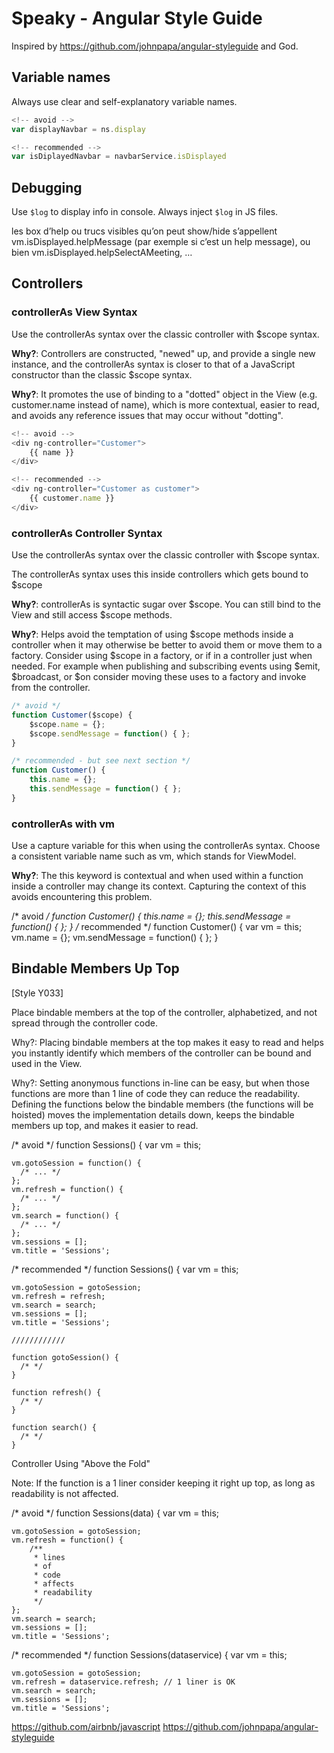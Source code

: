 # Speaky - Angular Style Guide

Inspired by https://github.com/johnpapa/angular-styleguide and God.

## Variable names

Always use clear and self-explanatory variable names.

```javascript
<!-- avoid -->
var displayNavbar = ns.display
```
```javascript
<!-- recommended -->
var isDiplayedNavbar = navbarService.isDisplayed
```

## Debugging
Use `$log` to display info in console.
Always inject `$log` in JS files. 


les box d’help ou trucs visibles qu’on peut show/hide s’appellent 
vm.isDisplayed.helpMessage (par exemple si c’est un help message), ou bien vm.isDisplayed.helpSelectAMeeting, …


## Controllers

### controllerAs View Syntax

Use the controllerAs syntax over the classic controller with $scope syntax.

**Why?**: Controllers are constructed, "newed" up, and provide a single new instance, and the controllerAs syntax is closer to that of a JavaScript constructor than the classic $scope syntax.

**Why?**: It promotes the use of binding to a "dotted" object in the View (e.g. customer.name instead of name), which is more contextual, easier to read, and avoids any reference issues that may occur without "dotting".

```javascript
<!-- avoid -->
<div ng-controller="Customer">
    {{ name }}
</div>
```

```javascript
<!-- recommended -->
<div ng-controller="Customer as customer">
    {{ customer.name }}
</div>
```

### controllerAs Controller Syntax

Use the controllerAs syntax over the classic controller with $scope syntax.

The controllerAs syntax uses this inside controllers which gets bound to $scope

**Why?**: controllerAs is syntactic sugar over $scope. You can still bind to the View and still access $scope methods.

**Why?**: Helps avoid the temptation of using $scope methods inside a controller when it may otherwise be better to avoid them or move them to a factory. Consider using $scope in a factory, or if in a controller just when needed. For example when publishing and subscribing events using $emit, $broadcast, or $on consider moving these uses to a factory and invoke from the controller.

```javascript
/* avoid */
function Customer($scope) {
    $scope.name = {};
    $scope.sendMessage = function() { };
}
```

```javascript
/* recommended - but see next section */
function Customer() {
    this.name = {};
    this.sendMessage = function() { };
}
```

### controllerAs with vm

Use a capture variable for this when using the controllerAs syntax. Choose a consistent variable name such as vm, which stands for ViewModel.

**Why?**: The this keyword is contextual and when used within a function inside a controller may change its context. Capturing the context of this avoids encountering this problem.

/* avoid */
function Customer() {
    this.name = {};
    this.sendMessage = function() { };
}
/* recommended */
function Customer() {
    var vm = this;
    vm.name = {};
    vm.sendMessage = function() { };
}

## Bindable Members Up Top

[Style Y033]

Place bindable members at the top of the controller, alphabetized, and not spread through the controller code.

Why?: Placing bindable members at the top makes it easy to read and helps you instantly identify which members of the controller can be bound and used in the View.

Why?: Setting anonymous functions in-line can be easy, but when those functions are more than 1 line of code they can reduce the readability. Defining the functions below the bindable members (the functions will be hoisted) moves the implementation details down, keeps the bindable members up top, and makes it easier to read.

/* avoid */
function Sessions() {
    var vm = this;

    vm.gotoSession = function() {
      /* ... */
    };
    vm.refresh = function() {
      /* ... */
    };
    vm.search = function() {
      /* ... */
    };
    vm.sessions = [];
    vm.title = 'Sessions';
/* recommended */
function Sessions() {
    var vm = this;

    vm.gotoSession = gotoSession;
    vm.refresh = refresh;
    vm.search = search;
    vm.sessions = [];
    vm.title = 'Sessions';

    ////////////

    function gotoSession() {
      /* */
    }

    function refresh() {
      /* */
    }

    function search() {
      /* */
    }
Controller Using "Above the Fold"

Note: If the function is a 1 liner consider keeping it right up top, as long as readability is not affected.

/* avoid */
function Sessions(data) {
    var vm = this;

    vm.gotoSession = gotoSession;
    vm.refresh = function() {
        /**
         * lines
         * of
         * code
         * affects
         * readability
         */
    };
    vm.search = search;
    vm.sessions = [];
    vm.title = 'Sessions';
/* recommended */
function Sessions(dataservice) {
    var vm = this;

    vm.gotoSession = gotoSession;
    vm.refresh = dataservice.refresh; // 1 liner is OK
    vm.search = search;
    vm.sessions = [];
    vm.title = 'Sessions';
    
https://github.com/airbnb/javascript
https://github.com/johnpapa/angular-styleguide
